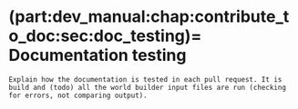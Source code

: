 (part:dev_manual:chap:contribute_to_doc:sec:doc_testing)=
Documentation testing
=====================

```{todo}
Explain how the documentation is tested in each pull request. It is build and (todo) all the world builder input files are run (checking for errors, not comparing output).
```